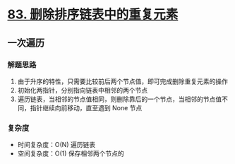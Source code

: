 # [83. 删除排序链表中的重复元素](https://leetcode-cn.com/problems/remove-duplicates-from-sorted-list/solution/shan-chu-pai-xu-lian-biao-zhong-de-zhong-49v5/)

## 一次遍历

### 解题思路

1. 由于升序的特性，只需要比较前后两个节点值，即可完成删除重复元素的操作
2. 初始化两指针，分别指向链表中相邻的两个节点
3. 遍历链表，当相邻的节点值相同，则删除靠后的一个节点，当相邻的节点值不同，指针继续向前移动，直至遇到 None 节点

### 复杂度

- 时间复杂度：O(N) 遍历链表
- 空间复杂度：O(1) 保存相邻两个节点的
